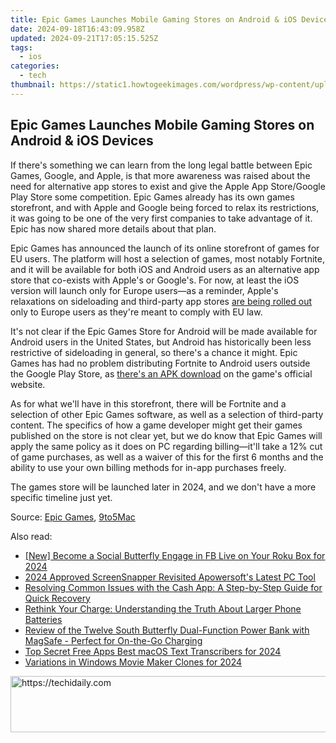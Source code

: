 ```yaml
---
title: Epic Games Launches Mobile Gaming Stores on Android & iOS Devices
date: 2024-09-18T16:43:09.958Z
updated: 2024-09-21T17:05:15.525Z
tags:
  - ios
categories:
  - tech
thumbnail: https://static1.howtogeekimages.com/wordpress/wp-content/uploads/2024/03/epic-games-store-hero.jpg
---
```


## Epic Games Launches Mobile Gaming Stores on Android & iOS Devices

If there's something we can learn from the long legal battle between Epic Games, Google, and Apple, is that more awareness was raised about the need for alternative app stores to exist and give the Apple App Store/Google Play Store some competition. Epic Games already has its own games storefront, and with Apple and Google being forced to relax its restrictions, it was going to be one of the very first companies to take advantage of it. Epic has now shared more details about that plan.

 Epic Games has announced the launch of its online storefront of games for EU users. The platform will host a selection of games, most notably Fortnite, and it will be available for both iOS and Android users as an alternative app store that co-exists with Apple's or Google's. For now, at least the iOS version will launch only for Europe users—as a reminder, Apple's relaxations on sideloading and third-party app stores [are being rolled out](https://extra-lessons.techidaily.com/the-final-cut-editors-toolkit-10-plugin-winners/) only to Europe users as they're meant to comply with EU law.

 It's not clear if the Epic Games Store for Android will be made available for Android users in the United States, but Android has historically been less restrictive of sideloading in general, so there's a chance it might. Epic Games has had no problem distributing Fortnite to Android users outside the Google Play Store, as [there's an APK download](https://www.fortnite.com/mobile/android) on the game's official website.

 As for what we'll have in this storefront, there will be Fortnite and a selection of other Epic Games software, as well as a selection of third-party content. The specifics of how a game developer might get their games published on the store is not clear yet, but we do know that Epic Games will apply the same policy as it does on PC regarding billing—it'll take a 12% cut of game purchases, as well as a waiver of this for the first 6 months and the ability to use your own billing methods for in-app purchases freely.

 The games store will be launched later in 2024, and we don't have a more specific timeline just yet.

 Source: [Epic Games](https://twitter.com/EpicGames/status/1770500825166545305), [9to5Mac](https://9to5mac.com/2024/03/20/epic-will-take-12-cut-of-epic-games-store-sales-when-it-launches-on-iphone-this-year/)

<ins class="adsbygoogle"
     style="display:block"
     data-ad-format="autorelaxed"
     data-ad-client="ca-pub-7571918770474297"
     data-ad-slot="1223367746"></ins>

<ins class="adsbygoogle"
     style="display:block"
     data-ad-client="ca-pub-7571918770474297"
     data-ad-slot="8358498916"
     data-ad-format="auto"
     data-full-width-responsive="true"></ins>

<span class="atpl-alsoreadstyle">Also read:</span>
<div><ul>
<li><a href="https://facebook-videos.techidaily.com/new-become-a-social-butterfly-engage-in-fb-live-on-your-roku-box-for-2024/"><u>[New] Become a Social Butterfly Engage in FB Live on Your Roku Box for 2024</u></a></li>
<li><a href="https://remote-screen-capture.techidaily.com/2024-approved-screensnapper-revisited-apowersofts-latest-pc-tool/"><u>2024 Approved ScreenSnapper Revisited Apowersoft's Latest PC Tool</u></a></li>
<li><a href="https://os-tips.techidaily.com/resolving-common-issues-with-the-cash-app-a-step-by-step-guide-for-quick-recovery/"><u>Resolving Common Issues with the Cash App: A Step-by-Step Guide for Quick Recovery</u></a></li>
<li><a href="https://os-tips.techidaily.com/rethink-your-charge-understanding-the-truth-about-larger-phone-batteries/"><u>Rethink Your Charge: Understanding the Truth About Larger Phone Batteries</u></a></li>
<li><a href="https://os-tips.techidaily.com/review-of-the-twelve-south-butterfly-dual-function-power-bank-with-magsafe-perfect-for-on-the-go-charging/"><u>Review of the Twelve South Butterfly Dual-Function Power Bank with MagSafe - Perfect for On-the-Go Charging</u></a></li>
<li><a href="https://fox-info.techidaily.com/top-secret-free-apps-best-macos-text-transcribers-for-2024/"><u>Top Secret Free Apps Best macOS Text Transcribers for 2024</u></a></li>
<li><a href="https://some-approaches.techidaily.com/variations-in-windows-movie-maker-clones-for-2024/"><u>Variations in Windows Movie Maker Clones for 2024</u></a></li>
</ul></div>

<!-- affiliate ads begin -->
<a href="https://appsumo.8odi.net/c/5597632/2037318/7443" target="_top" id="2037318">
  <img src="//a.impactradius-go.com/display-ad/7443-2037318" border="0" alt="https://techidaily.com" width="728" height="90"/>
</a>
<img height="0" width="0" src="https://appsumo.8odi.net/i/5597632/2037318/7443" style="position:absolute;visibility:hidden;" border="0" />
<!-- affiliate ads end -->

